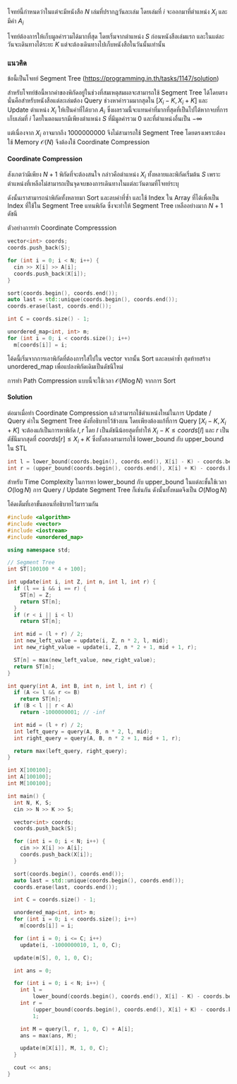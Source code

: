 โจทย์นี้กำหนดว่าในแต่จะมีหนังสือ $N$ เล่มที่ปรากฏวันละเล่ม โดยเล่มที่ $i$ จะออกมาที่ตำแหน่ง $X_i$ และมีค่า $A_i$ 

โจทย์ต้องการให้เก็บมูลค่ารวมได้มากที่สุด โดยเริ่มจากตำแหน่ง $S$ ก่อนหนังสือเล่มแรก และในแต่ละวันจะเดินทางได้ระยะ $K$ แต่จะต้องเดินทางไปเก็บหนังสือในวันนั้นเท่านั้น 

### แนวคิด

ข้อนี้เป็นโจทย์ Segment Tree (https://programming.in.th/tasks/1147/solution) 

สำหรับโจทย์ข้อนี้หากค่าของพิกัดอยู่ในช่วงที่สมเหตุสมผลจะสามารถใช้ Segment Tree ได้โดยตรง นั่นคือสำหรับหนังสือแต่ละเล่มต้อง Query ช่วงหาค่ารวมมากสุดใน $[X_i-K,X_i+K]$ และ Update ตำแหน่ง $X_i$ ให้เป็นค่าที่ได้บวก $A_i$ ซึ่งผลรวมนี้จะแทนค่าที่มากที่สุดที่เป็นไปได้หากจบที่การเก็บเล่มที่ $i$ โดยในตอนแรกมีเพียงตำแหน่ง $S$ ที่มีมูลค่ารวม 0 และที่ตำแหน่งอื่นเป็น $-\infty$ 

แต่เนื่องจาก $X_i$ อาจมากถึง 1000000000 จึงไม่สามารถใช้ Segment Tree โดยตรงเพราะต้องใช้ Memory $\mathcal{O}(N)$ จึงต้องใช้ Coordinate Compression

#### Coordinate Compression

สังเกตว่ามีเพียง $N+1$ พิกัดที่จะต้องสนใจ กล่าวคือตำแหน่ง $X_i$ ทั้งหลายและพิกัดเริ่มต้น $S$ เพราะตำแหน่งที่เหลือไม่สามารถเป็นจุดจบของการเดินทางในแต่ละวันตามที่โจทย์ระบุ

ดังนั้นเราสามารถนำพิกัดทั้งหลายมา Sort และลบค่าที่ซ้ำ และใช้ Index ใน Array ที่ได้เพื่อเป็น Index ที่ใช้ใน Segment Tree แทนพิกัด ซึ่งจะทำให้ Segment Tree เหลืออย่างมาก $N+1$ ดัชนี

ตัวอย่างการทำ Coordinate Compresssion

```cpp
vector<int> coords;
coords.push_back(S);

for (int i = 0; i < N; i++) {
  cin >> X[i] >> A[i];
  coords.push_back(X[i]);
}

sort(coords.begin(), coords.end());
auto last = std::unique(coords.begin(), coords.end());
coords.erase(last, coords.end());

int C = coords.size() - 1;

unordered_map<int, int> m;
for (int i = 0; i < coords.size(); i++)
  m[coords[i]] = i;
```

โค้ดนี้เริ่มจากการเอาพิกัดที่ต้องการใส่ไปใน vector จากนั้น Sort และลบค่าซ้ำ สุดท้ายสร้าง unordered_map เพื่อแปลงพิกัดเดิมเป็นดัชนีใหม่

การทำ Path Compression แบบนี้จะใช้เวลา $\mathcal{O}(N \log N)$ จากการ Sort

#### Solution

ต่อมาเมื่อทำ Coordinate Compression แล้วสามารถใช้ตำแหน่งใหม่ในการ Update / Query ค่าใน Segment Tree ดังที่อธิบายไว้ข้างบน โดยเพียงต้องแก้ที่การ Query $[X_i-K,X_i+K]$ จะต้องแก้เป็นการหาพิกัด $l,r$ โดย $l$ เป็นดัชนีน้อยสุดที่ทำให้ $X_i-K \leq coords[l]$ และ $r$ เป็นดัชันีมากสุดที่ $coords[r] \leq X_i+K$ ซึ่งทั้งสองสามารถใช้ lower_bound กับ upper_bound ใน STL

```cpp
int l = lower_bound(coords.begin(), coords.end(), X[i] - K) - coords.begin();
int r = (upper_bound(coords.begin(), coords.end(), X[i] + K) - coords.begin()) - 1;
```

สำหรับ Time Complexity ในการหา lower_bound กับ upper_bound ในแต่ละชั้นใช้เวลา $O(\log N)$ การ Query / Update Segment Tree ก็เช่นกัน ดังนั้นทั้งหมดจึงเป็น $O(N \log N)$ 

โค้ดเต็มที่เอาขั้นตอนที่อธิบายไว้มารวมกัน

```cpp
#include <algorithm>
#include <vector>
#include <iostream>
#include <unordered_map>

using namespace std;

// Segment Tree
int ST[100100 * 4 + 100];

int update(int i, int Z, int n, int l, int r) {
  if (l == i && i == r) { 
    ST[n] = Z;
    return ST[n];
  }
  if (r < i || i < l) 
    return ST[n];

  int mid = (l + r) / 2;
  int new_left_value = update(i, Z, n * 2, l, mid);
  int new_right_value = update(i, Z, n * 2 + 1, mid + 1, r);

  ST[n] = max(new_left_value, new_right_value);
  return ST[n];
}

int query(int A, int B, int n, int l, int r) {
  if (A <= l && r <= B) 
    return ST[n];
  if (B < l || r < A)   
    return -1000000001; // -inf

  int mid = (l + r) / 2;
  int left_query = query(A, B, n * 2, l, mid);
  int right_query = query(A, B, n * 2 + 1, mid + 1, r);

  return max(left_query, right_query);
}

int X[100100];
int A[100100];
int M[100100];

int main() {
  int N, K, S;
  cin >> N >> K >> S;

  vector<int> coords;
  coords.push_back(S);

  for (int i = 0; i < N; i++) {
    cin >> X[i] >> A[i];
    coords.push_back(X[i]);
  }

  sort(coords.begin(), coords.end());
  auto last = std::unique(coords.begin(), coords.end());
  coords.erase(last, coords.end());

  int C = coords.size() - 1;

  unordered_map<int, int> m;
  for (int i = 0; i < coords.size(); i++)
    m[coords[i]] = i;

  for (int i = 0; i <= C; i++)
    update(i, -1000000010, 1, 0, C);

  update(m[S], 0, 1, 0, C);

  int ans = 0;

  for (int i = 0; i < N; i++) {
    int l =
        lower_bound(coords.begin(), coords.end(), X[i] - K) - coords.begin();
    int r =
        (upper_bound(coords.begin(), coords.end(), X[i] + K) - coords.begin()) -
        1;

    int M = query(l, r, 1, 0, C) + A[i];
    ans = max(ans, M);

    update(m[X[i]], M, 1, 0, C);
  }

  cout << ans;
}
```